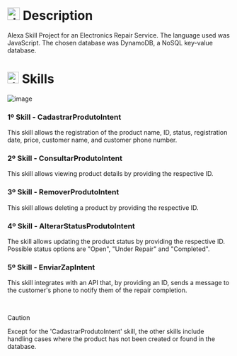 # <img src="https://github.com/user-attachments/assets/caabfdf0-0f9e-44a3-8200-c6579fe87887" alt="description icon" width="28"> Description
Alexa Skill Project for an Electronics Repair Service. The language used was JavaScript. The chosen database was DynamoDB, a NoSQL key-value database.

# <img src="https://github.com/user-attachments/assets/fe2e7495-1a3e-4c8b-8d9d-d85e94b7de1d" alt="JS icon" width="26"> Skills
![image](https://github.com/user-attachments/assets/235d9714-a3b4-4e68-b770-ff4860b13d46)

### 1º Skill - CadastrarProdutoIntent
This skill allows the registration of the product name, ID, status, registration date, price, customer name, and customer phone number.

### 2º Skill - ConsultarProdutoIntent
This skill allows viewing product details by providing the respective ID.

### 3º Skill - RemoverProdutoIntent
This skill allows deleting a product by providing the respective ID.

### 4º Skill - AlterarStatusProdutoIntent
The skill allows updating the product status by providing the respective ID. Possible status options are "Open", "Under Repair" and "Completed".

### 5º Skill - EnviarZapIntent
This skill integrates with an API that, by providing an ID, sends a message to the customer's phone to notify them of the repair completion.

<br>

> [!CAUTION]
> Except for the 'CadastrarProdutoIntent' skill, the other skills include handling cases where the product has not been created or found in the database.

